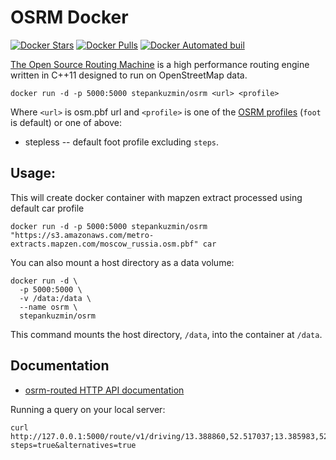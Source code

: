 # OSRM Docker

[![Docker Stars](https://img.shields.io/docker/stars/stepankuzmin/osrm.svg)]()
[![Docker Pulls](https://img.shields.io/docker/pulls/stepankuzmin/osrm.svg)]()
[![Docker Automated buil](https://img.shields.io/docker/automated/stepankuzmin/osrm.svg)]()

[The Open Source Routing Machine](https://github.com/Project-OSRM/osrm-backend) is a high performance routing engine written in C++11 designed to run on OpenStreetMap data.

```shell
docker run -d -p 5000:5000 stepankuzmin/osrm <url> <profile>
```

Where `<url>` is osm.pbf url and `<profile>` is one of the [OSRM profiles](https://github.com/Project-OSRM/osrm-backend/tree/master/profiles) (`foot` is default) or one of above:

* stepless -- default foot profile excluding `steps`.

## Usage:

This will create docker container with mapzen extract processed using default car profile

```shell
docker run -d -p 5000:5000 stepankuzmin/osrm "https://s3.amazonaws.com/metro-extracts.mapzen.com/moscow_russia.osm.pbf" car
```

You can also mount a host directory as a data volume:

```shell
docker run -d \
  -p 5000:5000 \
  -v /data:/data \
  --name osrm \
  stepankuzmin/osrm
```

This command mounts the host directory, `/data`, into the container at `/data`.

## Documentation

- [osrm-routed HTTP API documentation](https://github.com/Project-OSRM/osrm-backend/blob/master/docs/http.md)

Running a query on your local server:

```
curl http://127.0.0.1:5000/route/v1/driving/13.388860,52.517037;13.385983,52.496891?steps=true&alternatives=true
```
